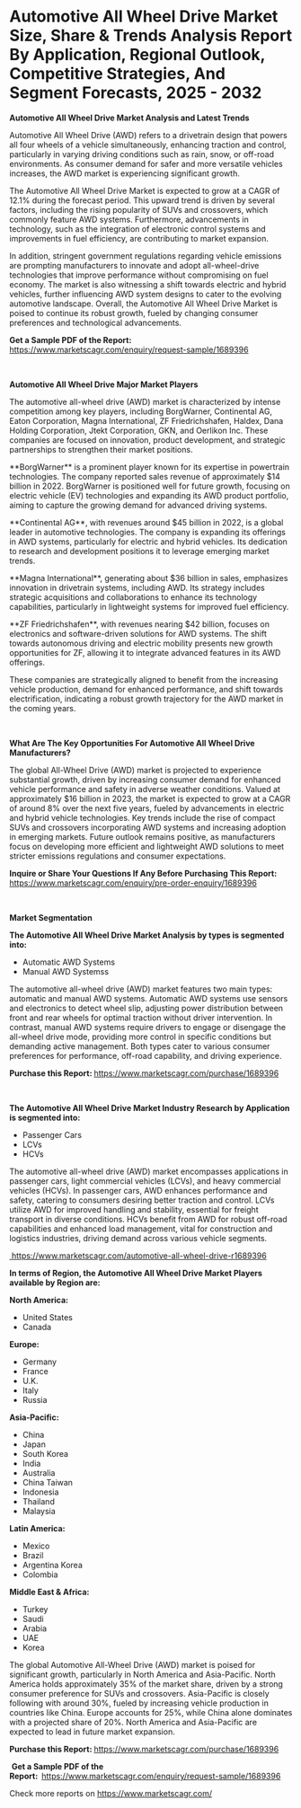 <p><h1>Automotive All Wheel Drive Market Size, Share & Trends Analysis Report By Application, Regional Outlook, Competitive Strategies, And Segment Forecasts, 2025 - 2032</h1></p><p><strong>Automotive All Wheel Drive Market Analysis and Latest Trends</strong></p>
<p><p>Automotive All Wheel Drive (AWD) refers to a drivetrain design that powers all four wheels of a vehicle simultaneously, enhancing traction and control, particularly in varying driving conditions such as rain, snow, or off-road environments. As consumer demand for safer and more versatile vehicles increases, the AWD market is experiencing significant growth.</p><p>The Automotive All Wheel Drive Market is expected to grow at a CAGR of 12.1% during the forecast period. This upward trend is driven by several factors, including the rising popularity of SUVs and crossovers, which commonly feature AWD systems. Furthermore, advancements in technology, such as the integration of electronic control systems and improvements in fuel efficiency, are contributing to market expansion. </p><p>In addition, stringent government regulations regarding vehicle emissions are prompting manufacturers to innovate and adopt all-wheel-drive technologies that improve performance without compromising on fuel economy. The market is also witnessing a shift towards electric and hybrid vehicles, further influencing AWD system designs to cater to the evolving automotive landscape. Overall, the Automotive All Wheel Drive Market is poised to continue its robust growth, fueled by changing consumer preferences and technological advancements.</p></p>
<p><strong>Get a Sample PDF of the Report:&nbsp;</strong> <a href="https://www.marketscagr.com/enquiry/request-sample/1689396?utm_campaign=2003&utm_medium=2&utm_source=Github&utm_content=ia&utm_term=07012025&utm_id=automotive-all-wheel-drive">https://www.marketscagr.com/enquiry/request-sample/1689396</a></p>
<p>&nbsp;</p>
<p><strong>Automotive All Wheel Drive Major Market Players</strong></p>
<p><p>The automotive all-wheel drive (AWD) market is characterized by intense competition among key players, including BorgWarner, Continental AG, Eaton Corporation, Magna International, ZF Friedrichshafen, Haldex, Dana Holding Corporation, Jtekt Corporation, GKN, and Oerlikon Inc. These companies are focused on innovation, product development, and strategic partnerships to strengthen their market positions.</p><p>**BorgWarner** is a prominent player known for its expertise in powertrain technologies. The company reported sales revenue of approximately $14 billion in 2022. BorgWarner is positioned well for future growth, focusing on electric vehicle (EV) technologies and expanding its AWD product portfolio, aiming to capture the growing demand for advanced driving systems.</p><p>**Continental AG**, with revenues around $45 billion in 2022, is a global leader in automotive technologies. The company is expanding its offerings in AWD systems, particularly for electric and hybrid vehicles. Its dedication to research and development positions it to leverage emerging market trends.</p><p>**Magna International**, generating about $36 billion in sales, emphasizes innovation in drivetrain systems, including AWD. Its strategy includes strategic acquisitions and collaborations to enhance its technology capabilities, particularly in lightweight systems for improved fuel efficiency.</p><p>**ZF Friedrichshafen**, with revenues nearing $42 billion, focuses on electronics and software-driven solutions for AWD systems. The shift towards autonomous driving and electric mobility presents new growth opportunities for ZF, allowing it to integrate advanced features in its AWD offerings.</p><p>These companies are strategically aligned to benefit from the increasing vehicle production, demand for enhanced performance, and shift towards electrification, indicating a robust growth trajectory for the AWD market in the coming years.</p></p>
<p>&nbsp;</p>
<p><strong>What Are The Key Opportunities For Automotive All Wheel Drive Manufacturers?</strong></p>
<p><p>The global All-Wheel Drive (AWD) market is projected to experience substantial growth, driven by increasing consumer demand for enhanced vehicle performance and safety in adverse weather conditions. Valued at approximately $16 billion in 2023, the market is expected to grow at a CAGR of around 8% over the next five years, fueled by advancements in electric and hybrid vehicle technologies. Key trends include the rise of compact SUVs and crossovers incorporating AWD systems and increasing adoption in emerging markets. Future outlook remains positive, as manufacturers focus on developing more efficient and lightweight AWD solutions to meet stricter emissions regulations and consumer expectations.</p></p>
<p><strong>Inquire or Share Your Questions If Any Before Purchasing This Report:</strong> <a href="https://www.marketscagr.com/enquiry/pre-order-enquiry/1689396?utm_campaign=2003&utm_medium=2&utm_source=Github&utm_content=ia&utm_term=07012025&utm_id=automotive-all-wheel-drive">https://www.marketscagr.com/enquiry/pre-order-enquiry/1689396</a></p>
<p>&nbsp;</p>
<p><strong>Market Segmentation</strong></p>
<p><strong>The Automotive All Wheel Drive Market Analysis by types is segmented into:</strong></p>
<p><ul><li>Automatic AWD Systems</li><li>Manual AWD Systemss</li></ul></p>
<p><p>The automotive all-wheel drive (AWD) market features two main types: automatic and manual AWD systems. Automatic AWD systems use sensors and electronics to detect wheel slip, adjusting power distribution between front and rear wheels for optimal traction without driver intervention. In contrast, manual AWD systems require drivers to engage or disengage the all-wheel drive mode, providing more control in specific conditions but demanding active management. Both types cater to various consumer preferences for performance, off-road capability, and driving experience.</p></p>
<p><strong>Purchase this Report:&nbsp;</strong><a href="https://www.marketscagr.com/purchase/1689396?utm_campaign=2003&utm_medium=2&utm_source=Github&utm_content=ia&utm_term=07012025&utm_id=automotive-all-wheel-drive">https://www.marketscagr.com/purchase/1689396</a></p>
<p>&nbsp;</p>
<p><strong>The Automotive All Wheel Drive Market Industry Research by Application is segmented into:</strong></p>
<p><ul><li>Passenger Cars</li><li>LCVs</li><li>HCVs</li></ul></p>
<p><p>The automotive all-wheel drive (AWD) market encompasses applications in passenger cars, light commercial vehicles (LCVs), and heavy commercial vehicles (HCVs). In passenger cars, AWD enhances performance and safety, catering to consumers desiring better traction and control. LCVs utilize AWD for improved handling and stability, essential for freight transport in diverse conditions. HCVs benefit from AWD for robust off-road capabilities and enhanced load management, vital for construction and logistics industries, driving demand across various vehicle segments.</p></p>
<p><a href="https://www.marketscagr.com/automotive-all-wheel-drive-r1689396?utm_campaign=2003&utm_medium=2&utm_source=Github&utm_content=ia&utm_term=07012025&utm_id=automotive-all-wheel-drive">&nbsp;https://www.marketscagr.com/automotive-all-wheel-drive-r1689396</a></p>
<p><strong>In terms of Region, the Automotive All Wheel Drive Market Players available by Region are:</strong></p>
<p>
    <p> <strong> North America: </strong>
        <ul>
            <li>United States</li>
            <li>Canada</li>
        </ul>
        </p> 
    <p> <strong> Europe: </strong>
        <ul>
            <li>Germany</li>
            <li>France</li>
            <li>U.K.</li>
            <li>Italy</li>
            <li>Russia</li>
        </ul>
        </p> 
    <p> <strong> Asia-Pacific: </strong>
        <ul>
            <li>China</li>
            <li>Japan</li>
            <li>South Korea</li>
            <li>India</li>
            <li>Australia</li>
            <li>China Taiwan</li>
            <li>Indonesia</li>
            <li>Thailand</li>
            <li>Malaysia</li>
        </ul>
        </p> 
    <p> <strong> Latin America: </strong>
        <ul>
            <li>Mexico</li>
            <li>Brazil</li>
            <li>Argentina Korea</li>
            <li>Colombia</li>
        </ul>
        </p> 
    <p> <strong> Middle East & Africa: </strong>
        <ul>
            <li>Turkey</li>
            <li>Saudi</li>
            <li>Arabia</li>
            <li>UAE</li>
            <li>Korea</li>
        </ul>
    </p>
    </p>
<p><p>The global Automotive All-Wheel Drive (AWD) market is poised for significant growth, particularly in North America and Asia-Pacific. North America holds approximately 35% of the market share, driven by a strong consumer preference for SUVs and crossovers. Asia-Pacific is closely following with around 30%, fueled by increasing vehicle production in countries like China. Europe accounts for 25%, while China alone dominates with a projected share of 20%. North America and Asia-Pacific are expected to lead in future market expansion.</p></p>
<p><strong>Purchase this Report: </strong><a href="https://www.marketscagr.com/purchase/1689396?utm_campaign=2003&utm_medium=2&utm_source=Github&utm_content=ia&utm_term=07012025&utm_id=automotive-all-wheel-drive">https://www.marketscagr.com/purchase/1689396</a></p>
<p>&nbsp;<strong>Get a Sample PDF of the Report:&nbsp;&nbsp;</strong><a href="https://www.marketscagr.com/enquiry/request-sample/1689396?utm_campaign=2003&utm_medium=2&utm_source=Github&utm_content=ia&utm_term=07012025&utm_id=automotive-all-wheel-drive">https://www.marketscagr.com/enquiry/request-sample/1689396</a></p>
<p><strong></strong></p>
<p>Check more reports on <a href="https://www.marketscagr.com/?utm_campaign=2003&utm_medium=2&utm_source=Github&utm_content=ia&utm_term=07012025&utm_id=automotive-all-wheel-drive">https://www.marketscagr.com/</a></p>